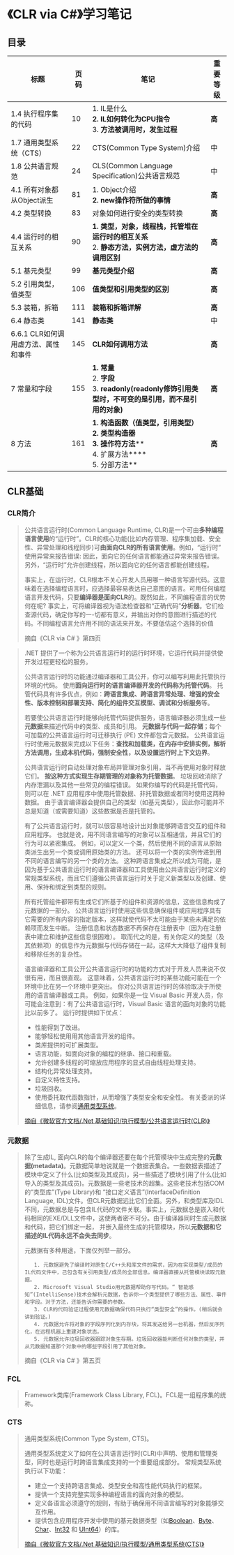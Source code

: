 # 《CLR via C#》学习笔记

<h2>目录</h2>

| **标题**                             | **页码** | **笔记**                                                     | **重要等级** |
| ------------------------------------ | -------- | ------------------------------------------------------------ | ------------ |
| 1.4  执行程序集的代码                | 10       | 1. IL是什么<br/>**2. IL如何转化为CPU指令**<br/>3. **方法被调用时，发生过程** | **高**       |
| 1.7  通用类型系统（CTS）             | 22       | CTS(Common Type System)介绍                                  | 中           |
| 1.8  公共语言规范                    | 24       | CLS(Common Language Specification)公共语言规范               | 中           |
| 4.1  所有对象都从Object派生          | 81       | 1. Object介绍<br/>**2. new操作符所做的事情**                 | **高**       |
| 4.2  类型转换                        | 83       | 对象如何进行安全的类型转换                                   | **高**       |
| 4.4  运行时的相互关系                | 90       | **1. 类型，对象，线程栈，托管堆在运行时的相互关系**<br/>2. **静态方法，实例方法，虚方法的调用区别** | **高**       |
| 5.1  基元类型                        | 99       | **基元类型介绍**                                             | **高**       |
| 5.2  引用类型，值类型                | 106      | **值类型和引用类型的区别**                                   | **高**       |
| 5.3  装箱，拆箱                      | 111      | **装箱和拆箱详解**                                           | **高**       |
| 6.4  静态类                          | 141      | **静态类**                                                   | 中           |
| 6.6.1  CLR如何调用虚方法、属性和事件 | 145      | **CLR如何调用方法**                                          | **高**       |
| 7  常量和字段                        | 155      | **1. 常量**<br/>2. **字段**<br/>3. **readonly(readonly修饰引用类型时，不可变的是引用，而不是引用的对象)** | **高**       |
| 8  方法                              | 161      | **1. 构造函数（值类型，引用类型）****<br/>2. 类型构造器****<br/>3. 操作符方法****<br/>4. 扩展方法****<br/>5. 分部方法** | **高**       |





<h2>CLR基础</h2>



<h3>CLR简介</h3>

> 公共语言运行时(Common Language Runtime, CLR)是一个可由**多种编程语言使用**的“运行时”。CLR的核心功能(比如内存管理、程序集加载、安全性、异常处理和线程同步)可**由面向CLR的所有语言使用**。例如，“运行时” 使用异常来报告错误: 因此，面向它的任何语言都能通过异常来报告错误。另外，“运行时”允许创建线程，所以面向它的任何语言都能创建线程。
>
> 事实上，在运行时，CLR根本不关心开发人员用哪一种语言写源代码。这意味着在选择编程语言时，应选择最容易表达自己意图的语言。可用任何编程语言开发代码，只要**编译器是面向CLR**的。既然如此，不同编程语言的优势何在呢? 事实上，可将编译器视为语法检查器和“正确代码”**分析器**。它们检查源代码，确定你写的一-切都有意义，并输出对你的意图进行描述的代码。不同编程语言允许用不同的语法来开发。不要低估这个选择的价值
>
> 摘自《CLR via C# 》第四页



> .NET 提供了一个称为公共语言运行时的运行时环境，它运行代码并提供使开发过程更轻松的服务。
>
> 公共语言运行时的功能通过编译器和工具公开，你可以编写利用此托管执行环境的代码。 使用**面向运行时的语言编译器开发的代码称为托管代码**。 托管代码具有许多优点，例如：**跨语言集成、跨语言异常处理、增强的安全性、版本控制和部署支持、简化的组件交互模型、调试和分析服务**等。
>
> 若要使公共语言运行时能够向托管代码提供服务，语言编译器必须生成一些**元数据**来描述代码中的类型、成员和引用。 **元数据与代码一起存储**；每个可加载的公共语言运行时可迁移执行 (PE) 文件都包含元数据。 公共语言运行时使用元数据来完成以下任务：**查找和加载类，在内存中安排实例，解析方法调用，生成本机代码，强制安全性，以及设置运行时上下文边界**。
>
> 公共语言运行时自动处理对象布局并管理对象引用，当不再使用对象时释放它们。 **按这种方式实现生存期管理的对象称为托管数据**。 垃圾回收消除了内存泄漏以及其他一些常见的编程错误。 如果你编写的代码是托管代码，则可以在 .NET 应用程序中使用托管数据、非托管数据或者同时使用这两种数据。 由于语言编译器会提供自己的类型（如基元类型），因此你可能并不总是知道（或需要知道）这些数据是否是托管的。
>
> 有了公共语言运行时，就可以很容易地设计出对象能够跨语言交互的组件和应用程序。 也就是说，用不同语言编写的对象可以互相通信，并且它们的行为可以紧密集成。 例如，可以定义一个类，然后使用不同的语言从原始类派生出另一个类或调用原始类的方法。 还可以将一个类的实例传递到用不同的语言编写的另一个类的方法。 这种跨语言集成之所以成为可能，是因为基于公共语言运行时的语言编译器和工具使用由公共语言运行时定义的常规类型系统，而且它们遵循公共语言运行时关于定义新类型以及创建、使用、保持和绑定到类型的规则。
>
> 所有托管组件都带有生成它们所基于的组件和资源的信息，这些信息构成了元数据的一部分。 公共语言运行时使用这些信息确保组件或应用程序具有它需要的所有内容的指定版本，这样就使代码不太可能由于某些未满足的依赖项而发生中断。 注册信息和状态数据不再保存在注册表中（因为在注册表中建立和维护这些信息很困难）。 取而代之的是，有关你定义的类型（及其依赖项）的信息作为元数据与代码存储在一起，这样大大降低了组件复制和移除任务的复杂性。
>
> 语言编译器和工具公开公共语言运行时的功能的方式对于开发人员来说不仅很有用，而且很直观。 这意味着，公共语言运行时的某些功能可能在一个环境中比在另一个环境中更突出。 你对公共语言运行时的体验取决于所使用的语言编译器或工具。 例如，如果你是一位 Visual Basic 开发人员，你可能会注意到：有了公共语言运行时，Visual Basic 语言的面向对象的功能比以前多了。 运行时提供如下优点：
>
> - 性能得到了改进。
> - 能够轻松使用用其他语言开发的组件。
> - 类库提供的可扩展类型。
> - 语言功能，如面向对象的编程的继承、接口和重载。
> - 允许创建多线程的可缩放应用程序的显式自由线程处理支持。
> - 结构化异常处理支持。
> - 自定义特性支持。
> - 垃圾回收。
> - 使用委托取代函数指针，从而增强了类型安全和安全性。 有关委派的详细信息，请参阅<a href="https://docs.microsoft.com/zh-cn/dotnet/standard/base-types/common-type-system" target="_blank" >通用类型系统</a>。
>
> 
>
> <a href="https://docs.microsoft.com/zh-cn/dotnet/standard/clr" target="_blank" >摘自《微软官方文档/.Net 基础知识/执行模型/公共语言运行时(CLR)》</a>



<h3>元数据</h3>

> 除了生成IL, 面向CLR的每个编译器还要在每个托管模块中生成完整的**元数据(metadata)**。元数据简单地说就是一个数据表集合。一些数据表描述了模块中定义了什么(比如类型及其成员)，另一些描述了模块引用了什么(比如导入的类型及其成员)。元数据是一些老技术的超集。这些老技术包括COM的“类型库”(Type Library)和 “接口定义语言”(InterfaceDefinition Language, IDL)文件。但CLR元数据远比它们全面。另外，和类型库及IDL不同，元数据总是与包含IL代码的文件关联。事实上，元数据总是嵌入和代码相同的EXE/DLL文件中，这使两者密不可分。由于编译器同时生成元数据和代码，把它们绑定一起， 并嵌入最终生成的托管模块，所以**元数据和它描述的IL代码永远不会失去同步**。
>
> 元数据有多种用途，下面仅列举一部分。
>
>        1. 元数据避免了编译时对原生C/C++头和库文件的需求，因为在实现类型/成员的IL代码文件中，己包含有关引用类型/成员的全部信息。编译器直接从托管模块读取元数据。
>        2. Microsoft Visual Studio用元数据帮助你写代码。“ 智能感知”(IntelliSense)技术会解析元数据，告诉你一个类型提供了哪些方法、属性、事件和字段。对于方法，还能告诉你需要的参数。
>        3. CLR的代码验证过程使用元数据确保代码只执行“类型安全”的操作。(稍后就会讲到验证。)
>        4. 元数据允许将对象的字段序列化到内存块，将其发送给另一台机器，然后反序列化，在远程机器上重建对象状态。
>        5. 元数据允许垃圾回收器跟踪对象生存期。垃圾回收器能判断任何对象的类型，并从元数据知道那个对象中的哪些字段引用了其他对象。
>
> 摘自《CLR via C# 》第五页



<h3>FCL</h3>

> Framework类库(Framework Class Library, FCL)。FCL是一组程序集的统称。



<h3>CTS</h3>

> 通用类型系统(Common Type System, CTS)。
>
> 
>
> 通用类型系统定义了如何在公共语言运行时(CLR)中声明、使用和管理类型，同时也是运行时跨语言集成支持的一个重要组成部分。 常规类型系统执行以下功能：
>
> - 建立一个支持跨语言集成、类型安全和高性能代码执行的框架。
> - 提供一个支持完整实现多种编程语言的面向对象的模型。
> - 定义各语言必须遵守的规则，有助于确保用不同语言编写的对象能够交互作用。
> - 提供包含应用程序开发中使用的基元数据类型（如[Boolean](https://docs.microsoft.com/zh-cn/dotnet/api/system.boolean)、[Byte](https://docs.microsoft.com/zh-cn/dotnet/api/system.byte)、[Char](https://docs.microsoft.com/zh-cn/dotnet/api/system.char)、[Int32](https://docs.microsoft.com/zh-cn/dotnet/api/system.int32) 和 [UInt64](https://docs.microsoft.com/zh-cn/dotnet/api/system.uint64)）的库。
>
> <a href="https://docs.microsoft.com/zh-cn/dotnet/standard/base-types/common-type-system">摘自《微软官方文档/.Net 基础知识/执行模型/通用类型系统(CTS)》</a>

